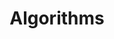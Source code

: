 ---
title: "Algorithms"
showDate: false
draft: false
tags: ["classic","poem"]
link: "https://www.amazon.com/Algorithms-4th-Robert-Sedgewick/dp/032157351X/ref=sr_1_1_sspa?s=books&ie=UTF8&qid=1534646832&sr=1-1-spons&keywords=algorithms&psc=1"
target: "_blank"
read: "R"
---